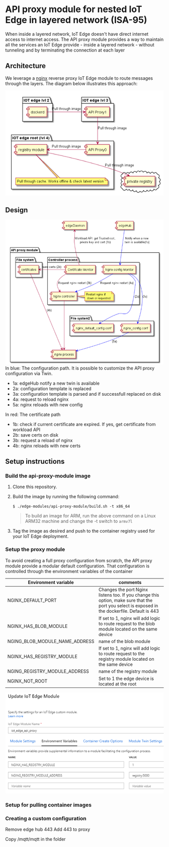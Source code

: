 # API proxy module for nested IoT Edge in layered network (ISA-95)
When inside a layered network, IoT Edge doesn't have direct internet access to internet access. 
The API proxy module provides a way to maintain all the services an IoT Edge provide - inside a layered network - without tunneling and by terminating the connection at each layer

## Architecture
We leverage a [nginx](http://nginx.org/) reverse proxy IoT Edge module to route messages through the layers. The diagram below illustrates this approach: 

![](images/concept.png)

## Design
![](images/api_proxy_module_design.png)
In blue: The configuration path. It is possible to customize the API proxy configuration via Twin.
- 1a: edgeHub notify a new twin is available
- 2a: configuration template is replaced
- 3a: configuration template is parsed and if successfull replaced on disk
- 4a: request to reload nginx
- 5a: nginx reloads with new config

In red: The certificate path
- 1b: check if current certificate are expired. If yes, get certificate from workload API
- 2b: save certs on disk
- 3b: request a reload of nginx
- 4b: nginx reloads with new certs


## Setup instructions 
### Build the api-proxy-module image
1. Clone this repository.

2. Build the image by running the following command:

    ```
    $ ./edge-modules/api-proxy-module/build.sh -t x86_64
    ```

    > To build an image for ARM, run the above command on a Linux ARM32 machine and change the -t switch to `armv7l`

3. Tag the image as desired and push to the container registry used for your IoT Edge deployment.

### Setup the proxy module
To avoid creating a full proxy configuration from scratch, the API proxy module provide a modular default configuration.
That configuration is controlled through the environment variables of the container

| Environment variable  | comments |
| ------------- |  ------------- |
| NGINX_DEFAULT_PORT  | Changes the port Nginx listens too. If you change this option, make sure that the port you select is exposed in the dockerfile. Default is 443  |
| NGINX_HAS_BLOB_MODULE | If set to 1, nginx will add logic to route request to the blob module located on the same device  |
| NGING_BLOB_MODULE_NAME_ADDRESS | name of the blob module  |
| NGINX_HAS_REGISTRY_MODULE | If set to 1, nginx will add logic to route request to the registry module located on the same device  |
| NGING_REGISTRY_MODULE_ADDRESS | name of the registry module  |
| NGINX_NOT_ROOT | Set to 1 the edge device is located at the root  |

![](images/set_env_var.png)
### Setup for pulling container images

### Creating a custom configuration


Remove edge hub 443
Add 443 to proxy


Copy /mqtt/mqtt in the folder